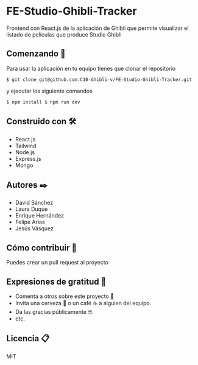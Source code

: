 # FE-Studio-Ghibli-Tracker
Frontend con React.js de la aplicación  de Ghibli 
que permite visualizar el listado de películas que 
produce Studio Ghibli

## Comenzando 🚀
Para usar la aplicación en tu equipo tienes que 
clonar el repositorio

`$ git clone git@github.com:C10-Ghibli-v/FE-Studio-Ghibli-Tracker.git`

y ejecutar los siguiente comandos

`$ npm install $ npm run dev`

## Construido con 🛠️
* React.js
* Tailwind
* Node.js 
* Express.js
* Mongo

## Autores ✒️
* David Sánchez
* Laura Duque
* Enrique Hernández
* Felipe Arias
* Jesús Vásquez

## Cómo contribuir 📄
Puedes crear un pull request al proyecto

## Expresiones de gratitud 🎁
* Comenta a otros sobre este proyecto 📢
* Invita una cerveza 🍺 o un café ☕ a alguien del equipo.
* Da las gracias públicamente 🤓.
* etc.

## Licencia 📋

MIT
